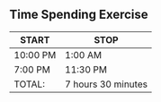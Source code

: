 ## Time Spending Exercise
|  START    |   STOP      |
|-----------|-------------|
| 10:00 PM  |  1:00 AM    |
| 7:00 PM   |  11:30 PM   |
|TOTAL:    | 7 hours 30 minutes |
